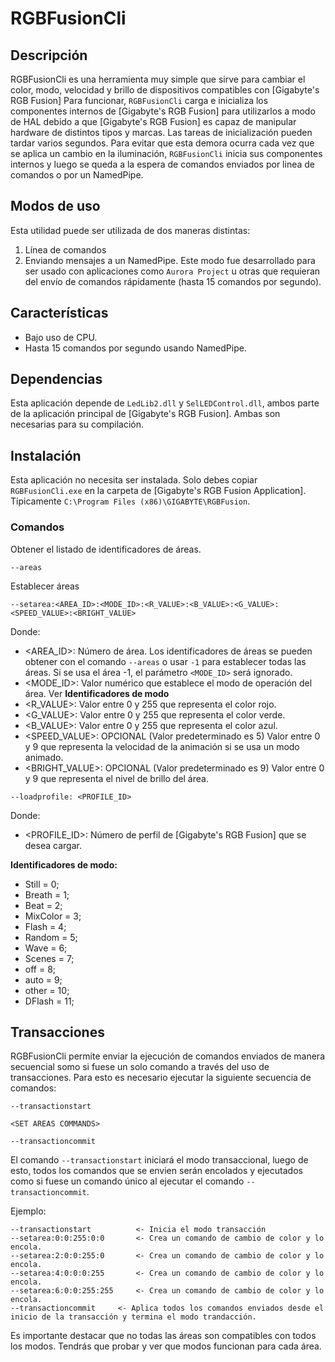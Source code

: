 # RGBFusionCli

## Descripción

RGBFusionCli es una herramienta muy simple que sirve para cambiar el color, modo, velocidad y brillo de dispositivos compatibles con [Gigabyte's RGB Fusion]
Para funcionar, `RGBFusionCli` carga e inicializa los componentes internos de [Gigabyte's RGB Fusion] para utilizarlos a modo de HAL debido a que [Gigabyte's RGB Fusion] es capaz de manipular hardware de distintos tipos y marcas.
Las tareas de inicialización pueden tardar varios segundos. Para evitar que esta demora ocurra cada vez que se aplica un cambio en la iluminación, `RGBFusionCli` inicia sus componentes internos y luego se queda a la espera de comandos enviados por linea de comandos o por un NamedPipe.

## Modos de uso 

Esta utilidad puede ser utilizada de dos maneras distintas:

1. Línea de comandos
2. Enviando mensajes a un NamedPipe. Este modo fue desarrollado para ser usado con aplicaciones como `Aurora Project` u otras que requieran del envío de comandos rápidamente (hasta 15 comandos por segundo).

## Características

* Bajo uso de CPU.
* Hasta 15 comandos por segundo usando NamedPipe.

## Dependencias

Esta aplicación depende de `LedLib2.dll` y `SelLEDControl.dll`, ambos parte de la aplicación principal de [Gigabyte's RGB Fusion]. Ambas son necesarias para su compilación.
	
## Instalación

Esta aplicación no necesita ser instalada. Solo debes copiar `RGBFusionCli.exe` en la carpeta de [Gigabyte's RGB Fusion Application]. Típicamente `C:\Program Files (x86)\GIGABYTE\RGBFusion`.



### Comandos

Obtener el listado de identificadores de áreas.

```
--areas
```

Establecer áreas

```
--setarea:<AREA_ID>:<MODE_ID>:<R_VALUE>:<B_VALUE>:<G_VALUE>:<SPEED_VALUE>:<BRIGHT_VALUE>
```

Donde:

- <AREA_ID>: Número de área. Los identificadores de áreas se pueden obtener con el comando `--areas` o usar `-1` para establecer todas las áreas. Si se usa el área -1, el parámetro `<MODE_ID>` será ignorado.
- <MODE_ID>: Valor numérico que establece el modo de operación del área. Ver  **Identificadores de modo**
- <R_VALUE>: Valor entre 0 y 255 que representa el color rojo.
- <G_VALUE>: Valor entre 0 y 255 que representa el color verde.
- <B_VALUE>: Valor entre 0 y 255 que representa el color azul.
- <SPEED_VALUE>: OPCIONAL (Valor predeterminado es 5) Valor entre 0 y 9 que representa la velocidad de la animación si se usa un modo animado.
- <BRIGHT_VALUE>: OPCIONAL (Valor predeterminado es 9) Valor entre 0 y 9 que representa el nivel de brillo del área. 

```
--loadprofile: <PROFILE_ID>
```
Donde:

- <PROFILE_ID>: Número de perfil de  [Gigabyte's RGB Fusion] que se desea cargar.

 **Identificadores de modo:**
- Still = 0;
- Breath = 1;
- Beat = 2;
- MixColor = 3;
- Flash = 4;
- Random = 5;
- Wave = 6;
- Scenes = 7;
- off = 8;
- auto = 9;
- other = 10;
- DFlash = 11;


## Transacciones

RGBFusionCli permite enviar la ejecución de comandos enviados de manera secuencial somo si fuese un solo comando a través del uso de transacciones. Para esto es necesario ejecutar la siguiente secuencia de comandos:

```
--transactionstart

<SET AREAS COMMANDS>

--transactioncommit
```

El comando `--transactionstart` iniciará el modo transaccional, luego de esto, todos los comandos que se envien serán encolados y ejecutados como si fuese un comando único al ejecutar el comando `--transactioncommit`.

Ejemplo:

```
--transactionstart        	<- Inicia el modo transacción
--setarea:0:0:255:0:0     	<- Crea un comando de cambio de color y lo encola.
--setarea:2:0:0:255:0		<- Crea un comando de cambio de color y lo encola.
--setarea:4:0:0:0:255		<- Crea un comando de cambio de color y lo encola.
--setarea:6:0:0:255:255		<- Crea un comando de cambio de color y lo encola.
--transactioncommit		<- Aplica todos los comandos enviados desde el inicio de la transacción y termina el modo trandacción.
```

Es importante destacar que no todas las áreas son compatibles con todos los modos. Tendrás que probar y ver que modos funcionan para cada área.
